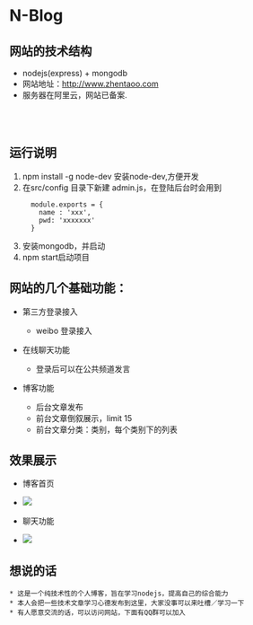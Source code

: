 # N-Blog

## 网站的技术结构
* nodejs(express) + mongodb
* 网站地址：http://www.zhentaoo.com
* 服务器在阿里云，网站已备案.

<br><br>

## 运行说明
  1. npm install -g node-dev 安装node-dev,方便开发
  2. 在src/config 目录下新建 admin.js，在登陆后台时会用到
      ```
        module.exports = {
          name : 'xxx',
          pwd: 'xxxxxxx'
        }
      ```
  3. 安装mongodb，并启动
  4. npm start启动项目

## 网站的几个基础功能：
  * 第三方登录接入
    * weibo 登录接入

  * 在线聊天功能
    * 登录后可以在公共频道发言

  * 博客功能
    * 后台文章发布
    * 前台文章倒叙展示，limit 15
    * 前台文章分类：类别，每个类别下的列表

## 效果展示
  * 博客首页
  - ![](./public/img/readme0.png)

  * 聊天功能
  - ![](./public/img/readme.png)

## 想说的话
    * 这是一个纯技术性的个人博客，旨在学习nodejs，提高自己的综合能力
    * 本人会把一些技术文章学习心德发布到这里，大家没事可以来吐槽／学习一下
    * 有人愿意交流的话，可以访问网站，下面有QQ群可以加入
